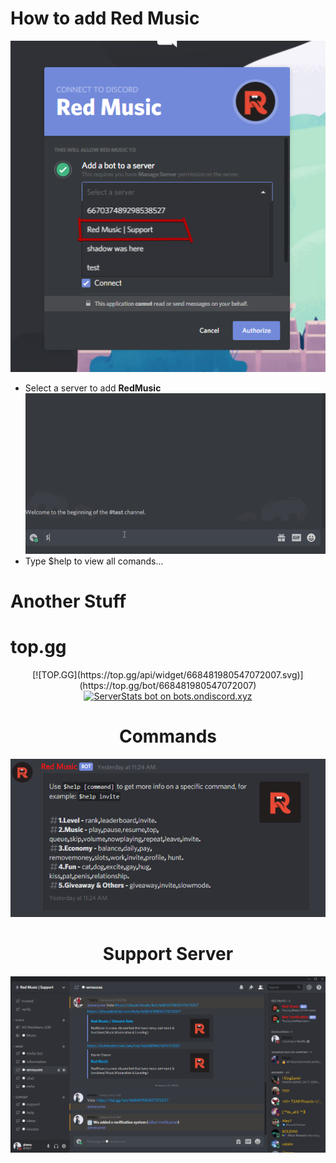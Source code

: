 # How to add Red Music
![Tutorial](NtxvuI.png)
- Select a server to add **RedMusic**
![Tutorial](hERRQX.gif)
- Type $help to view all comands...

# Another Stuff

# top.gg
<center>
[![TOP.GG](https://top.gg/api/widget/668481980547072007.svg)](https://top.gg/bot/668481980547072007)
</a>
<a href="https://bots.ondiscord.xyz/bots/668481980547072007">
   <img src="https://bots.ondiscord.xyz/bots/668481980547072007/embed"
	width="420" 
	height="190" 
	alt="ServerStats bot on bots.ondiscord.xyz">
</a>

# Commands
![Image of Imgur](3O3IWZ.png)

# Support Server
[![Support Server](iwfEJY.png)](https://discord.gg/RqBvr4H)
